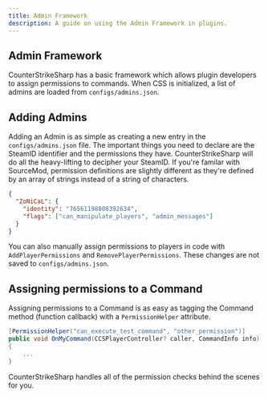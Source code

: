```yaml
---
title: Admin Framework
description: A guide on using the Admin Framework in plugins.
---
```


## Admin Framework

CounterStrikeSharp has a basic framework which allows plugin developers to assign permissions to commands. When CSS is initialized, a list of admins are loaded from `configs/admins.json`.

## Adding Admins

Adding an Admin is as simple as creating a new entry in the `configs/admins.json` file. The important things you need to declare are the SteamID identifier and the permissions they have. CounterStrikeSharp will do all the heavy-lifting to decipher your SteamID. If you're familar with SourceMod, permission definitions are slightly different as they're defined by an array of strings instead of a string of characters.

```json
{
  "ZoNiCaL": {
    "identity": "76561198808392634",
    "flags": ["can_manipulate_players", "admin_messages"]
  }
}
```

You can also manually assign permissions to players in code with `AddPlayerPermissions` and `RemovePlayerPermissions`. These changes are not saved to `configs/admins.json`.

## Assigning permissions to a Command

Assigning permissions to a Command is as easy as tagging the Command method (function callback) with a `PermissionHelper` attribute.

```csharp
[PermissionHelper("can_execute_test_command", "other_permission")]
public void OnMyCommand(CCSPlayerController? caller, CommandInfo info)
{
    ...
}
```

CounterStrikeSharp handles all of the permission checks behind the scenes for you.

